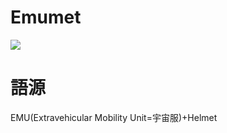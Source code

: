 # Emumet
<a href="https://codecov.io/gh/ShuttlePub/Emumet" > 
 <img src="https://codecov.io/gh/ShuttlePub/Emumet/branch/main/graph/badge.svg?token=NY4FA3YZPS"/> 
 </a>

# 語源
EMU(Extravehicular Mobility Unit=宇宙服)+Helmet
